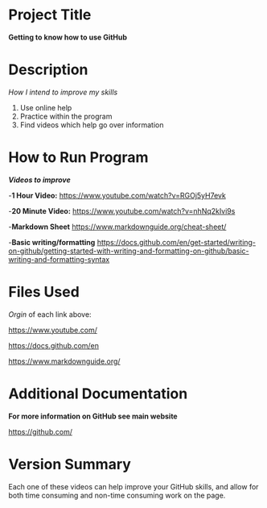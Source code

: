 # Project Title
**Getting to know how to use GitHub**
# Description
*How I intend to improve my skills*
1. Use online help
2. Practice within the program
3. Find videos which help go over information 
# How to Run Program
***Videos to improve***

-**1 Hour Video:** https://www.youtube.com/watch?v=RGOj5yH7evk

-**20 Minute Video:** https://www.youtube.com/watch?v=nhNq2kIvi9s

-**Markdown Sheet** https://www.markdownguide.org/cheat-sheet/
  
-**Basic writing/formatting** https://docs.github.com/en/get-started/writing-on-github/getting-started-with-writing-and-formatting-on-github/basic-writing-and-formatting-syntax
  
# Files Used 
_Orgin_ of each link above:

https://www.youtube.com/

https://docs.github.com/en

https://www.markdownguide.org/

# Additional Documentation

**For more information on GitHub see main website**

https://github.com/

# Version Summary
Each one of these videos can help improve your GitHub skills, and allow for both time consuming and non-time consuming work on the page. 
